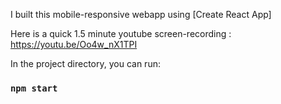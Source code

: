 
I built this mobile-responsive webapp using [Create React App]

Here is a quick 1.5 minute youtube screen-recording  : https://youtu.be/Oo4w_nX1TPI 

In the project directory, you can run:
### `npm start`







